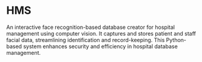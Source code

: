 # HMS
An interactive face recognition-based database creator for hospital management using computer vision. It captures and stores patient and staff facial data, streamlining identification and record-keeping. This Python-based system enhances security and efficiency in hospital database management.
